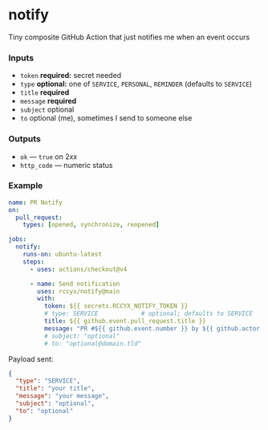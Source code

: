 # notify

Tiny composite GitHub Action that just notifies me when an event occurs

### Inputs
- `token` **required:** secret needed
- `type` **optional:** one of `SERVICE`, `PERSONAL`, `REMINDER` (defaults to `SERVICE`)
- `title` **required**
- `message` **required**
- `subject` optional
- `to` optional (me), sometimes I send to someone else

### Outputs
- `ok` — `true` on 2xx
- `http_code` — numeric status

### Example

```yaml
name: PR Notify
on:
  pull_request:
    types: [opened, synchronize, reopened]

jobs:
  notify:
    runs-on: ubuntu-latest
    steps:
      - uses: actions/checkout@v4

      - name: Send notification
        uses: rccyx/notify@main
        with:
          token: ${{ secrets.RCCYX_NOTIFY_TOKEN }}
          # type: SERVICE            # optional; defaults to SERVICE
          title: ${{ github.event.pull_request.title }}
          message: "PR #${{ github.event.number }} by ${{ github.actor }} on ${{ github.repository }} (${{ github.head_ref }} -> ${{ github.base_ref }}) ${{ github.event.pull_request.html_url }}"
          # subject: "optional"
          # to: "optional@domain.tld"
````

Payload sent:

```json
{
  "type": "SERVICE",
  "title": "your title",
  "message": "your message",
  "subject": "optional",
  "to": "optional"
}
```

